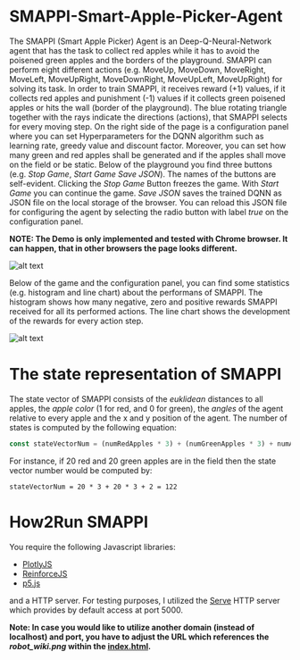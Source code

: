 # SMAPPI-Smart-Apple-Picker-Agent

The SMAPPI (Smart Apple Picker) Agent is an Deep-Q-Neural-Network agent that has the task to collect red apples while it has to avoid the poisened green apples and the borders of the playground. SMAPPI can perform eight different actions (e.g. MoveUp, MoveDown, MoveRight, MoveLeft, MoveUpRight, MoveDownRight, MoveUpLeft, MoveUpRight) for solving its task. In order to train SMAPPI, it receives reward (+1) values, if it collects red apples and punishment (-1) values if it collects green poisened apples or hits the wall (border of the playground). The blue rotating triangle together with the rays indicate the directions (actions), that SMAPPI selects for every moving step. On the right side of the page is a configuration panel where you can set Hyperparameters for the DQNN algorithm such as learning rate, greedy value and discount factor. Moreover, you can set how many green and red apples shall be generated and if the apples shall move on the field or be static. Below of the playground you find three buttons (e.g. *Stop Game*, *Start Game* *Save JSON*). The names of the buttons are self-evident. Clicking the *Stop Game* Button freezes the game. With *Start Game* you can continue the game. *Save JSON* saves the trained DQNN as JSON file on the local storage of the browser. You can reload this JSON file for configuring the agent by selecting the radio button with label *true*  on the configuration panel.

**NOTE: The Demo is only implemented and tested with Chrome browser. It can happen, that in other browsers the page looks different.**

![alt text](https://github.com/nmerkle/SMAPPI-Smart-Apple-Picker-Agent/blob/master/screenshot1.png "Screenshot of the SMAPPI game.")

Below of the game and the configuration panel, you can find some statistics (e.g. histogram and line chart) about the performans of SMAPPI. The histogram shows how many negative, zero and positive rewards SMAPPI received for all its performed actions. The line chart shows the development of the rewards for every action step. 

![alt text](https://github.com/nmerkle/SMAPPI-Smart-Apple-Picker-Agent/blob/master/screenshot2.png "Screenshot of the SMAPPI game.")

# The state representation of SMAPPI
The state vector of SMAPPI consists of the *euklidean* distances to all apples, the *apple color* (1 for red, and 0 for green), the *angles* of the agent relative to every apple and the x and y position of the agent. The number of states is computed by the following equation:

``` javascript
const stateVectorNum = (numRedApples * 3) + (numGreenApples * 3) + numAgentCoordinates
```
For instance, if 20 red and 20 green apples are in the field then the state vector number would be computed by:

```
stateVectorNum = 20 * 3 + 20 * 3 + 2 = 122
```

# How2Run SMAPPI
You require the following Javascript libraries:
* [PlotlyJS](https://github.com/plotly/plotly.js/)
* [ReinforceJS](https://github.com/karpathy/reinforcejs/blob/master/index.html) 
* [p5.js](https://github.com/processing/p5.js)

and a HTTP server. For testing purposes, I utilized the [Serve](https://github.com/zeit/serve) HTTP server which provides by default access at port 5000. 

**Note: In case you would like to utilize another domain (instead of localhost) and port, you have to adjust the URL which references the *robot_wiki.png* within the [index.html](https://github.com/nmerkle/SMAPPI-Smart-Apple-Picker-Agent/blob/master/index.html).**
